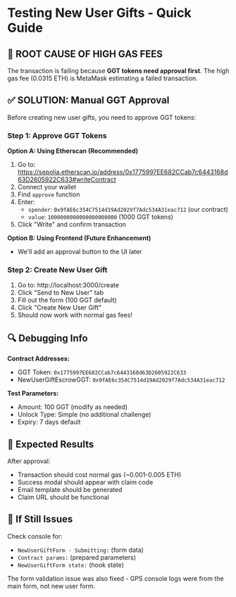 # Testing New User Gifts - Quick Guide

## 🚨 **ROOT CAUSE OF HIGH GAS FEES**

The transaction is failing because **GGT tokens need approval first**. The high gas fee (0.0315 ETH) is MetaMask estimating a failed transaction.

## ✅ **SOLUTION: Manual GGT Approval**

Before creating new user gifts, you need to approve GGT tokens:

### Step 1: Approve GGT Tokens

**Option A: Using Etherscan (Recommended)**
1. Go to: https://sepolia.etherscan.io/address/0x1775997EE682CCab7c6443168d63D2605922C633#writeContract
2. Connect your wallet
3. Find `approve` function
4. Enter:
   - `spender`: `0x9fAE6c354C7514d19Ad2029f7Adc534A31eac712` (our contract)
   - `value`: `1000000000000000000000` (1000 GGT tokens)
5. Click "Write" and confirm transaction

**Option B: Using Frontend (Future Enhancement)**
- We'll add an approval button to the UI later

### Step 2: Create New User Gift

1. Go to: http://localhost:3000/create
2. Click "Send to New User" tab
3. Fill out the form (100 GGT default)
4. Click "Create New User Gift"
5. Should now work with normal gas fees!

## 🔍 **Debugging Info**

**Contract Addresses:**
- GGT Token: `0x1775997EE682CCab7c6443168d63D2605922C633`
- NewUserGiftEscrowGGT: `0x9fAE6c354C7514d19Ad2029f7Adc534A31eac712`

**Test Parameters:**
- Amount: 100 GGT (modify as needed)
- Unlock Type: Simple (no additional challenge)
- Expiry: 7 days default

## 🎯 **Expected Results**

After approval:
- Transaction should cost normal gas (~0.001-0.005 ETH)
- Success modal should appear with claim code
- Email template should be generated
- Claim URL should be functional

## 🐛 **If Still Issues**

Check console for:
- `NewUserGiftForm - Submitting:` (form data)
- `Contract params:` (prepared parameters)
- `NewUserGiftForm state:` (hook state)

The form validation issue was also fixed - GPS console logs were from the main form, not new user form.